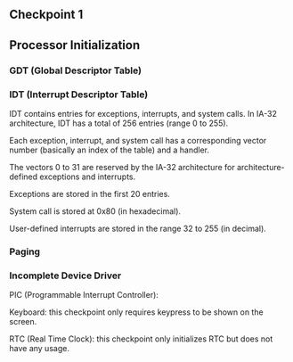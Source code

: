 ## Checkpoint 1
## Processor Initialization

### GDT (Global Descriptor Table)


### IDT (Interrupt Descriptor Table)
IDT contains entries for exceptions, interrupts, and system calls. In IA-32 architecture, IDT has a total of 256 entries (range 0 to 255). 

Each exception, interrupt, and system call has a corresponding vector number (basically an index of the table) and a handler. 

The vectors 0 to 31 are reserved by the IA-32 architecture for architecture-defined exceptions and interrupts.

Exceptions are stored in the first 20 entries.

System call is stored at 0x80 (in hexadecimal).

User-defined interrupts are stored in the range 32 to 255 (in decimal).

### Paging


### Incomplete Device Driver

PIC (Programmable Interrupt Controller): 

Keyboard: this checkpoint only requires keypress to be shown on the screen.

RTC (Real Time Clock): this checkpoint only initializes RTC but does not have any usage.
